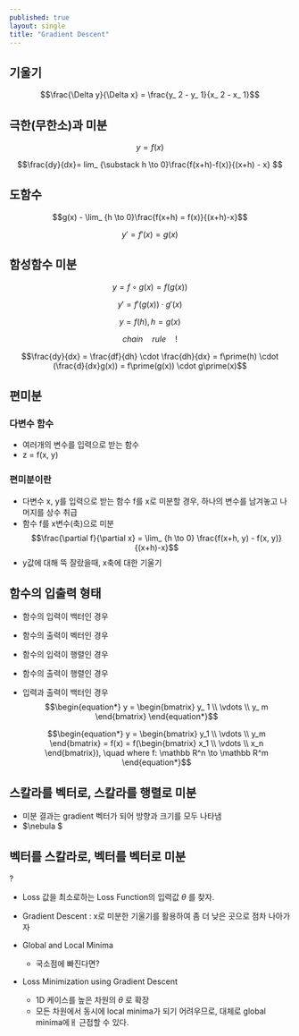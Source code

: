 ```yaml
---
published: true
layout: single
title: "Gradient Descent"
---
```


## 기울기
$$\frac{\Delta y}{\Delta x} = \frac{y_ 2 - y_ 1}{x_ 2 - x_ 1}$$

## 극한(무한소)과 미분
$$y = f(x)$$   

$$\frac{dy}{dx}= lim_ {\substack h \to 0}\frac{f(x+h)-f(x)}{(x+h) - x} $$

## 도함수
$$g(x) - \lim_ {h \to 0}\frac{f(x+h) = f(x)}{(x+h)-x}$$   

$$y\prime = f\prime(x) = g(x)$$

## 함성함수 미분
$$y = f \circ g(x) = f(g(x))$$   

$$y\prime = f\prime(g(x)) \cdot g\prime(x)$$   

$$y = f(h), h = g(x)$$   

$$chain \quad rule \quad!$$   

$$\frac{dy}{dx} = \frac{df}{dh} \cdot \frac{dh}{dx} = f\prime(h) \cdot (\frac{d}{dx}g(x)) = f\prime(g(x)) \cdot g\prime(x)$$

## 편미분
### 다변수 함수
* 여러개의 변수를 입력으로 받는 함수
* z = f(x, y)
### 편미분이란
* 다변수 x, y를 입력으로 받는 함수 f를 x로 미분할 경우, 하나의 변수를 남겨놓고 나머지를 상수 취급
* 함수 f를 x변수(축)으로 미분
$$\frac{\partial f}{\partial x} = \lim_ {h \to 0} \frac{f(x+h, y) - f(x, y)}{(x+h)-x}$$
* y값에 대해 뚝 잘랐을때, x축에 대한 기울기

## 함수의 입출력 형태
* 함수의 입력이 백터인 경우
* 함수의 출력이 벡터인 경우
* 함수의 입력이 행렬인 경우
* 함수의 출력이 행렬인 경우
* 입력과 출력이 백터인 경우
$$\begin{equation*}
  y = 
  \begin{bmatrix} 
  y_ 1 \\
  \vdots \\
  y_ m
  \end{bmatrix} 
\end{equation*}$$

  $$\begin{equation*} y = \begin{bmatrix} y_1 \\ \vdots \\  y_m \end{bmatrix} = f(x) = f(\begin{bmatrix} x_1 \\ \vdots \\ x_n \end{bmatrix}), \quad where f: \mathbb R^n \to \mathbb R^m \end{equation*}$$

## 스칼라를 벡터로, 스칼라를 행렬로 미분
 * 미분 결과는 gradient 벡터가 되어 방향과 크기를 모두 나타냄
 * $\nebula $

## 벡터를 스칼라로, 벡터를 벡터로 미분

?


* Loss 값을 최소로하는 Loss Function의 입력값 $\theta$ 를 찾자.
* Gradient Descent : x로 미분한 기울기를 활용하여 좀 더 낮은 곳으로 점차 나아가자

* Global and Local Minima
  * 국소점에 빠진다면?
* Loss Minimization using Gradient Descent
  * 1D 케이스를 높은 차원의 $\theta$ 로 확장
  * 모든 차원에서 동시에 local minima가 되기 어려우므로, 대체로 global minima에ㅐ 근접할 수 있다. 


